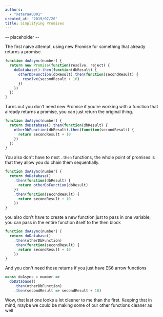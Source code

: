 ```yaml
---
authors:
  - "Xetera#0001"
created_at: "2019/07/26"
title: Simplifying Promises
---
```


-- placeholder --

The first naive attempt, using new Promise for something that already returns a promise.

```js
function doAsync(number) {
  return new Promise(function(resolve, reject) {
    doDatabase().then(function(dbResult) {
      otherDbFunction(dbResult).then(function(secondResult) {
        resolve(secondResult + 10)
      })
    })
  })
}
```

Turns out you don't need new Promise if you're working with a function that
already returns a promise, you can just return the original thing.

```js
function doAsync(number) {
  return doDatabase().then(function(dbResult) {
    otherDbFunction(dbResult).then(function(secondResult) {
      return secondResult + 10
    })
  })
}
```

You also don't have to nest `.then` functions, the whole point of promises
is that they allow you do chain them sequentially.

```js
function doAsync(number) {
  return doDatabase()
    .then(function(dbResult) {
      return otherDbFunction(dbResult)
    })
    .then(function(secondResult) {
      return secondResult + 10
    })
}
```

you also don't have to create a new function just to pass in one
variable, you can pass in the entire function itself to the then block

```js
function doAsync(number) {
  return doDatabase()
    .then(otherDbFunction)
    .then(function(secondResult) {
      return secondResult + 10
    })
}
```

And you don't need those returns if you just have ES6 arrow functions

```js
const doAsync = number =>
  doDatabase()
    .then(otherDbFunction)
    .then(secondResult => secondResult + 10)
```

Wow, that last one looks a lot cleaner to me than the first. Keeping that in mind, maybe we could be making some of our other functions cleaner as well
